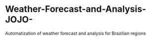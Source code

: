 # Weather-Forecast-and-Analysis-JOJO-
Automatization of weather forecast and analysis for Brazilian regions
